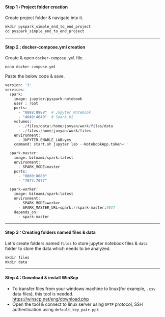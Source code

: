 #### Step 1 : Project folder creation
Create project folder & navigate into it.
```python
mkdir pyspark_simple_end_to_end_project
cd pyspark_simple_end_to_end_project
```
----------------------------------------------------------------------------------------------------------
#### Step 2 : docker-compose.yml creation 
Create & open `docker-compose.yml` file.
```python
nano docker-compose.yml
```

Paste the below code & save.
```python
version: '3'
services:
  spark:
    image: jupyter/pyspark-notebook
    user : root
    ports:
      - "8888:8888"  # Jupyter Notebook
      - "4040:4040"  # Spark UI
    volumes:
      - ./files/data:/home/jovyan/work/files/data
      - ./files:/home/jovyan/work/files
    environment:
      - JUPYTER_ENABLE_LAB=yes
    command: start.sh jupyter lab --NotebookApp.token=''

  spark-master:
    image: bitnami/spark:latest
    environment:
      - SPARK_MODE=master
    ports:
      - "8080:8080"
      - "7077:7077"

  spark-worker:
    image: bitnami/spark:latest
    environment:
      - SPARK_MODE=worker
      - SPARK_MASTER_URL=spark://spark-master:7077
    depends_on:
      - spark-master
```
----------------------------------------------------------------------------------------------------------
#### Step 3 : Creating folders named files & data
Let's create folders named `files` to store jupyter notebook files & `data` folder to store the data which needs to be analyzed.
```python
mkdir files
mkdir data
```
---------------------------------------------------------------------------------------------------------
#### Step 4 : Download & install WinScp
- To transfer files from your windows machine to linux(for example, `.csv` data files), this tool is needed.</br>
  https://winscp.net/eng/download.php</br>
- Open the tool & connect to linux server using `SFTP` protocol, SSH authentication using `default_key_pair.ppk`
